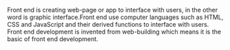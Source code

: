 Front end is creating web-page or app to interface with users, in the other word is graphic interface.Front end use computer languages such as HTML, CSS and JavaScript and their derived functions to interface with users.
Front end development is invented from web-building which means it is the basic of front end development.